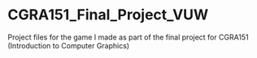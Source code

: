 # CGRA151_Final_Project_VUW
 Project files for the game I made as part of the final project for CGRA151 (Introduction to Computer Graphics)
